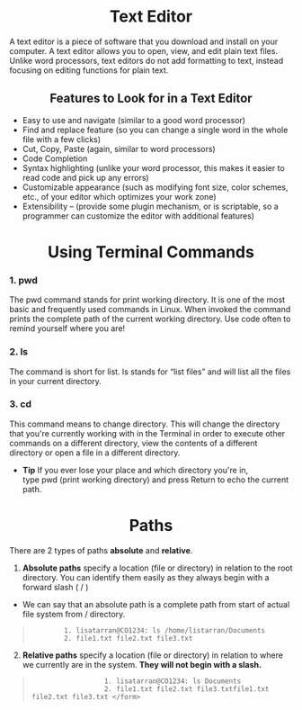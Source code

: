 # <center> <b>Text Editor </b> </center>

A text editor is a piece of software that you download and install on your computer. A text editor allows you to open, view, and edit plain text files. Unlike word processors, text editors do not add formatting to text, instead focusing on editing functions for plain text.

## <center> <b>Features to Look for in a Text Editor</b> </center>

* Easy to use and navigate (similar to a good word processor)
* Find and replace feature (so you can change a single word in the whole file with a few clicks)
* Cut, Copy, Paste (again, similar to word processors)
* Code Completion
* Syntax highlighting (unlike your word processor, this makes it easier to read code and pick up any errors)
* Customizable appearance (such as modifying font size, color schemes, etc., of your editor which optimizes your work zone)
* Extensibility – (provide some plugin mechanism, or is scriptable, so a programmer can customize the editor with additional features)

# <center> <b>Using Terminal Commands</b> </center>

### 1. **pwd**
   The pwd command stands for print working directory. It is one of the most basic and frequently used commands in Linux. When invoked the command prints the complete path of the current working directory.  Use code often to remind yourself where you are!

### 2. **ls**
The command is short for list. ls stands for “list files” and will list all the files in your current directory. 

### 3. **cd**
This command means to change directory. This will change the directory that you're currently working with in the Terminal in order to execute other commands on a different directory, view the contents of a different directory or open a file in a different directory. 
  * **Tip** If you ever lose your place and which directory you're in, type pwd (print working directory) and press Return to echo the current path.
  
# <center> **Paths** </center>

There are 2 types of paths **absolute** and **relative**. 

1. **Absolute paths** specify a location (file or directory) in relation to the root directory. You can identify them easily as they always begin with a forward slash ( / )
* We can say that an absolute path is a complete path from start of actual file system from / directory.
>             1. lisatarran@CO1234: ls /home/listarran/Documents
>             2. file1.txt file2.txt file3.txt



2. **Relative paths** specify a location (file or directory) in relation to where we currently are in the system. **They will not begin with a slash.**                                      
>                       1. lisatarran@CO1234: ls Documents
>                       2. file1.txt file2.txt file3.txtfile1.txt file2.txt file3.txt </form>

